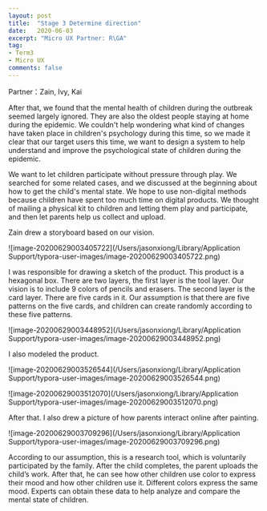 ```yaml
---
layout: post
title:  "Stage 3 Determine direction"
date:   2020-06-03
excerpt: "Micro UX Partner: R\GA"
tag:
- Term3
- Micro UX
comments: false
---
```


Partner：Zain, Ivy, Kai

After that, we found that the mental health of children during the outbreak seemed largely ignored. They are also the oldest people staying at home during the epidemic. We couldn't help wondering what kind of changes have taken place in children's psychology during this time, so we made it clear that our target users this time, we want to design a system to help understand and improve the psychological state of children during the epidemic.

We want to let children participate without pressure through play. We searched for some related cases, and we discussed at the beginning about how to get the child's mental state. We hope to use non-digital methods because children have spent too much time on digital products. We thought of mailing a physical kit to children and letting them play and participate, and then let parents help us collect and upload.

Zain drew a storyboard based on our vision.

![image-20200629003405722](/Users/jasonxiong/Library/Application Support/typora-user-images/image-20200629003405722.png)

I was responsible for drawing a sketch of the product. This product is a hexagonal box. There are two layers, the first layer is the tool layer. Our vision is to include 9 colors of pencils and erasers. The second layer is the card layer. There are five cards in it. Our assumption is that there are five patterns on the five cards, and children can create randomly according to these five patterns.

![image-20200629003448952](/Users/jasonxiong/Library/Application Support/typora-user-images/image-20200629003448952.png)

I also modeled the product.

![image-20200629003526544](/Users/jasonxiong/Library/Application Support/typora-user-images/image-20200629003526544.png)

![image-20200629003512070](/Users/jasonxiong/Library/Application Support/typora-user-images/image-20200629003512070.png)

After that. I also drew a picture of how parents interact online after painting.

![image-20200629003709296](/Users/jasonxiong/Library/Application Support/typora-user-images/image-20200629003709296.png)

According to our assumption, this is a research tool, which is voluntarily participated by the family. After the child completes, the parent uploads the child’s work. After that, he can see how other children use color to express their mood and how other children use it. Different colors express the same mood. Experts can obtain these data to help analyze and compare the mental state of children.

